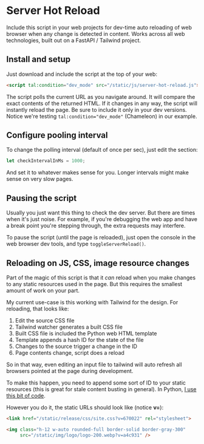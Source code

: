 # Server Hot Reload

Include this script in your web projects for dev-time auto reloading 
of web browser when any change is detected in content. Works across
all web technologies, built out on a FastAPI / Tailwind project.

## Install and setup

Just download and include the script at the top of your web:

```html
<script tal:condition="dev_mode" src="/static/js/server-hot-reload.js"></script>
```
The script polls the current URL as you navigate around. 
It will compare the exact contents of the returned HTML. 
If it changes in any way, the script will instantly reload the
page. Be sure to include it only in your dev versions. 
Notice we're testing `tal:condition="dev_mode"` (Chameleon) in
our example.

## Configure pooling interval

To change the polling interval (default of once per sec), just
edit the section:

```javascript
let checkIntervalInMs = 1000;
```
And set it to whatever makes sense for you. Longer intervals
might make sense on very slow pages.

## Pausing the script

Usually you just want this thing to check the dev server. 
But there are times when it's just noise. For example, if you're
debugging the web app and have a break point you're stepping
through, the extra requests may interfere. 

To pause the script (until the page is reloaded), just open
the console in the web browser dev tools, and type 
`toggleServerReload()`.

## Reloading on JS, CSS, image resource changes

Part of the magic of this script is that it *can* reload when
you make changes to any static resources used in the page. 
But this requires the smallest amount of work on your part.

My current use-case is this working with Tailwind for the design.
For reloading, that looks like:

1. Edit the source CSS file
2. Tailwind watcher generates a built CSS file
3. Built CSS file is included the Python web HTML template
4. Template appends a hash ID for the state of the file
5. Changes to the source trigger a change in the ID
6. Page contents change, script does a reload

So in that way, even editing an input file to tailwind will 
auto refresh all browsers pointed at the page during development.

To make this happen, you need to append some sort of ID to
your static resources (this is great for stale content busting 
in general). In Python, [I use this bit of code](https://github.com/talkpython/fast-python-webapps-with-cdns/blob/main/code/ch8_perf_testing/infrastructure/cache_buster.py).

However you do it, the static URLs should look like (notice **v=**):

```html
<link href="/static/release/css/site.css?v=670022" rel="stylesheet">

<img class="h-12 w-auto rounded-full border-solid border-gray-300"
     src="/static/img/logo/logo-200.webp?v=a4c931" />
```





